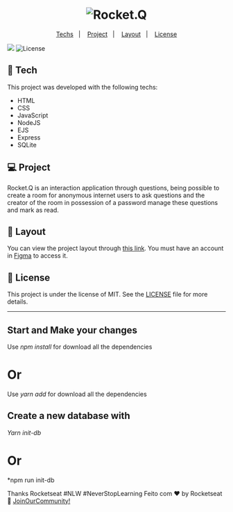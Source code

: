 <h1 align="center">
  <img alt="Rocket.Q" title="Rocket.Q" src="https://github.com/rocketseat-education/nlw-06-discover/blob/main/.github/rocketq.png?raw=true" />
</h1>

<p align="center">
  <a href="#-tecnologias">Techs</a>&nbsp;&nbsp;&nbsp;|&nbsp;&nbsp;&nbsp;
  <a href="#-projeto">Project</a>&nbsp;&nbsp;&nbsp;|&nbsp;&nbsp;&nbsp;
  <a href="#-layout">Layout</a>&nbsp;&nbsp;&nbsp;|&nbsp;&nbsp;&nbsp;
  <a href="#memo-licença">License</a>
</p>

<img src="https://github.com/rocketseat-education/nlw-06-discover/blob/main/.github/capa.png?raw=true" />

  <img alt="License" src="https://img.shields.io/static/v1?label=license&message=MIT&color=49AA26&labelColor=000000">

<br>

## 🚀 Tech

This project was developed with the following techs:

- HTML
- CSS
- JavaScript
- NodeJS
- EJS
- Express
- SQLite

## 💻 Project

Rocket.Q is an interaction application through questions, being possible to create a room for anonymous internet users to ask questions and the creator of the room in possession of a password manage these questions and mark as read.

## 🔖 Layout

You can view the project layout through [this link](https://www.figma.com/community/file/1009821158959690135/Roquet.q). You must have an account in [Figma](https://figma.com) to access it.

## :memo: License

This project is under the license of MIT. See the [LICENSE](.github/LICENSE.md) file for more details.

---

## Start and Make your changes
 Use *npm install* for download all the dependencies
 # Or
 Use *yarn add* for download all the dependencies
 
 ## Create a new database with
 *Yarn init-db*
 # Or
 *npm run init-db
 
 

Thanks Rocketseat #NLW #NeverStopLearning
Feito com ♥ by Rocketseat :wave: [JoinOurCommunity!](https://discordapp.com/invite/gCRAFhc)
